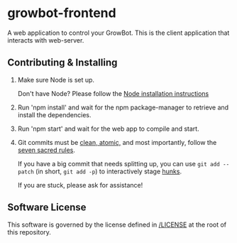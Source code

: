 # growbot-frontend
A web application to control your GrowBot. This is the client application that interacts with web-server.

## Contributing & Installing

[Node installation instructions]: https://nodejs.org/en/download/

1. Make sure Node is set up.

    Don't have Node? Please follow the [Node installation instructions]

2. Run 'npm install' and wait for the npm package-manager to retrieve and install the dependencies.

3. Run 'npm start' and wait for the web app to compile and start.

4. Git commits must be [clean, atomic,](https://chris.beams.io/posts/git-commit/) and most importantly, follow the [seven sacred rules](https://chris.beams.io/posts/git-commit/#seven-rules).

    If you have a big commit that needs splitting up, you can use `git add --patch` (in short, `git add -p`) to interactively stage [hunks](https://www.bignerdranch.com/blog/using-git-hunks/).

    If you are stuck, please ask for assistance!

## Software License

This software is governed by the license defined in [/LICENSE](/LICENSE) at the root of this repository.
